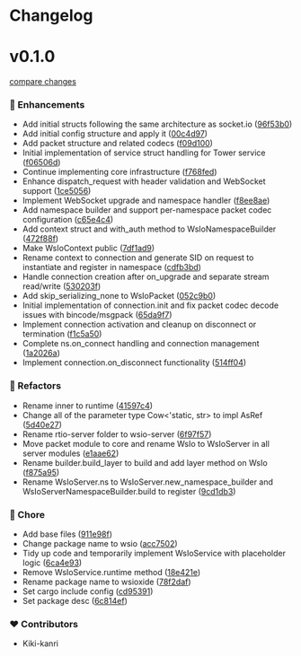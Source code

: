 # Changelog

# v0.1.0

[compare changes](https://github.com/ws-io/wsio-rs/compare/5b4d5d49...wsio-core-v0.1.0)

### 🚀 Enhancements

- Add initial structs following the same architecture as socket.io ([96f53b0](https://github.com/ws-io/wsio-rs/commit/96f53b0))
- Add initial config structure and apply it ([00c4d97](https://github.com/ws-io/wsio-rs/commit/00c4d97))
- Add packet structure and related codecs ([f09d100](https://github.com/ws-io/wsio-rs/commit/f09d100))
- Initial implementation of service struct handling for Tower service ([f06506d](https://github.com/ws-io/wsio-rs/commit/f06506d))
- Continue implementing core infrastructure ([f768fed](https://github.com/ws-io/wsio-rs/commit/f768fed))
- Enhance dispatch_request with header validation and WebSocket support ([1ce5056](https://github.com/ws-io/wsio-rs/commit/1ce5056))
- Implement WebSocket upgrade and namespace handler ([f8ee8ae](https://github.com/ws-io/wsio-rs/commit/f8ee8ae))
- Add namespace builder and support per-namespace packet codec configuration ([c65e4c4](https://github.com/ws-io/wsio-rs/commit/c65e4c4))
- Add context struct and with_auth method to WsIoNamespaceBuilder ([472f88f](https://github.com/ws-io/wsio-rs/commit/472f88f))
- Make WsIoContext public ([7df1ad9](https://github.com/ws-io/wsio-rs/commit/7df1ad9))
- Rename context to connection and generate SID on request to instantiate and register in namespace ([cdfb3bd](https://github.com/ws-io/wsio-rs/commit/cdfb3bd))
- Handle connection creation after on_upgrade and separate stream read/write ([530203f](https://github.com/ws-io/wsio-rs/commit/530203f))
- Add skip_serializing_none to WsIoPacket ([052c9b0](https://github.com/ws-io/wsio-rs/commit/052c9b0))
- Initial implementation of connection.init and fix packet codec decode issues with bincode/msgpack ([65da9f7](https://github.com/ws-io/wsio-rs/commit/65da9f7))
- Implement connection activation and cleanup on disconnect or termination ([f1c5a50](https://github.com/ws-io/wsio-rs/commit/f1c5a50))
- Complete ns.on_connect handling and connection management ([1a2026a](https://github.com/ws-io/wsio-rs/commit/1a2026a))
- Implement connection.on_disconnect functionality ([514ff04](https://github.com/ws-io/wsio-rs/commit/514ff04))

### 💅 Refactors

- Rename inner to runtime ([41597c4](https://github.com/ws-io/wsio-rs/commit/41597c4))
- Change all of the parameter type Cow<'static, str> to impl AsRef<str> ([5d40e27](https://github.com/ws-io/wsio-rs/commit/5d40e27))
- Rename rtio-server folder to wsio-server ([6f97f57](https://github.com/ws-io/wsio-rs/commit/6f97f57))
- Move packet module to core and rename WsIo to WsIoServer in all server modules ([e1aae62](https://github.com/ws-io/wsio-rs/commit/e1aae62))
- Rename builder.build_layer to build and add layer method on WsIo ([f875a95](https://github.com/ws-io/wsio-rs/commit/f875a95))
- Rename WsIoServer.ns to WsIoServer.new_namespace_builder and WsIoServerNamespaceBuilder.build to register ([9cd1db3](https://github.com/ws-io/wsio-rs/commit/9cd1db3))

### 🏡 Chore

- Add base files ([911e98f](https://github.com/ws-io/wsio-rs/commit/911e98f))
- Change package name to wsio ([acc7502](https://github.com/ws-io/wsio-rs/commit/acc7502))
- Tidy up code and temporarily implement WsIoService with placeholder logic ([6ca4e93](https://github.com/ws-io/wsio-rs/commit/6ca4e93))
- Remove WsIoService.runtime method ([18e421e](https://github.com/ws-io/wsio-rs/commit/18e421e))
- Rename package name to wsioxide ([78f2daf](https://github.com/ws-io/wsio-rs/commit/78f2daf))
- Set cargo include config ([cd95391](https://github.com/ws-io/wsio-rs/commit/cd95391))
- Set package desc ([6c814ef](https://github.com/ws-io/wsio-rs/commit/6c814ef))

### ❤️ Contributors

- Kiki-kanri
